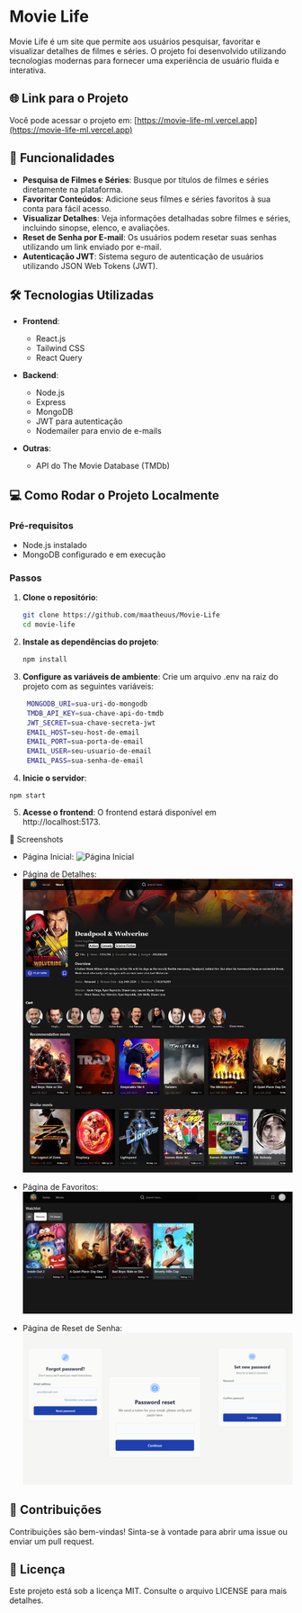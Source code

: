 # Movie Life

Movie Life é um site que permite aos usuários pesquisar, favoritar e visualizar detalhes de filmes e séries. O projeto foi desenvolvido utilizando tecnologias modernas para fornecer uma experiência de usuário fluida e interativa.

## 🌐 Link para o Projeto

Você pode acessar o projeto em: [https://movie-life-ml.vercel.app](https://movie-life-ml.vercel.app)

## 🚀 Funcionalidades

- **Pesquisa de Filmes e Séries**: Busque por títulos de filmes e séries diretamente na plataforma.
- **Favoritar Conteúdos**: Adicione seus filmes e séries favoritos à sua conta para fácil acesso.
- **Visualizar Detalhes**: Veja informações detalhadas sobre filmes e séries, incluindo sinopse, elenco, e avaliações.
- **Reset de Senha por E-mail**: Os usuários podem resetar suas senhas utilizando um link enviado por e-mail.
- **Autenticação JWT**: Sistema seguro de autenticação de usuários utilizando JSON Web Tokens (JWT).

## 🛠️ Tecnologias Utilizadas

- **Frontend**:

  - React.js
  - Tailwind CSS
  - React Query

- **Backend**:

  - Node.js
  - Express
  - MongoDB
  - JWT para autenticação
  - Nodemailer para envio de e-mails

- **Outras**:
  - API do The Movie Database (TMDb)

## 💻 Como Rodar o Projeto Localmente

### Pré-requisitos

- Node.js instalado
- MongoDB configurado e em execução

### Passos

1. **Clone o repositório**:
   ```bash
   git clone https://github.com/maatheuus/Movie-Life
   cd movie-life
   ```
2. **Instale as dependências do projeto**:
   ```bash
   npm install
   ```
3. **Configure as variáveis de ambiente**:
   Crie um arquivo .env na raiz do projeto com as seguintes variáveis:
   ```bash
    MONGODB_URI=sua-uri-do-mongodb
    TMDB_API_KEY=sua-chave-api-do-tmdb
    JWT_SECRET=sua-chave-secreta-jwt
    EMAIL_HOST=seu-host-de-email
    EMAIL_PORT=sua-porta-de-email
    EMAIL_USER=seu-usuario-de-email
    EMAIL_PASS=sua-senha-de-email
   ```
4. **Inicie o servidor**:

```
npm start
```

5. **Acesse o frontend**:
   O frontend estará disponível em http://localhost:5173.

📸 Screenshots

- Página Inicial:
  ![Página Inicial](public\img\home-page.png)

- Página de Detalhes:
  ![Página Inicial](public\img\details-page.png)

- Página de Favoritos:
  ![Página Inicial](public\img\fav-page.png)

- Página de Reset de Senha:
  ![Página Inicial](public\img\reset-pages.png)

## 🤝 Contribuições

Contribuições são bem-vindas! Sinta-se à vontade para abrir uma issue ou enviar um pull request.

## 📜 Licença

Este projeto está sob a licença MIT. Consulte o arquivo LICENSE para mais detalhes.
